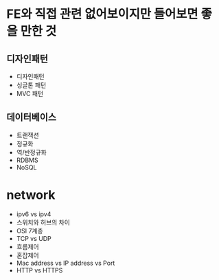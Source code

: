 # FE와 직접 관련 없어보이지만 들어보면 좋을 만한 것

## 디자인패턴
- 디자인패턴
- 싱글톤 패턴
- MVC 패턴

## 데이터베이스
- 트랜잭션
- 정규화
- 역/반정규화
- RDBMS
- NoSQL

# network
- ipv6 vs ipv4
- 스위치와 허브의 차이
- OSI 7계층
- TCP vs UDP
- 흐름제어
- 혼잡제어
- Mac address vs IP address vs Port
- HTTP vs HTTPS